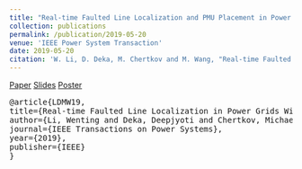 ```yaml
---
title: "Real-time Faulted Line Localization and PMU Placement in Power Systems through Convolutional Neural Networks" 
collection: publications
permalink: /publication/2019-05-20 
venue: 'IEEE Power System Transaction' 
date: 2019-05-20 
citation: 'W. Li, D. Deka, M. Chertkov and M. Wang, "Real-time Faulted Line Localization and PMU Placement in Power Systems through Convolutional Neural Networks," in IEEE Transactions on Power Systems.'
--- 
```


[Paper](https://ieeexplore.ieee.org/abstract/document/8718345)
[Slides](http://Wendy0601.github.io/files/Fault_location_slides.pdf)
[Poster](http://Wendy0601.github.io/files/Fault_location_poster.pdf)
<pre>
@article{LDMW19,
title={Real-time Faulted Line Localization in Power Grids With Convolutional Neural Networks},
author={Li, Wenting and Deka, Deepjyoti and Chertkov, Michael and Wang, Meng},
journal={IEEE Transactions on Power Systems},
year={2019},
publisher={IEEE}
}
</pre>
  
